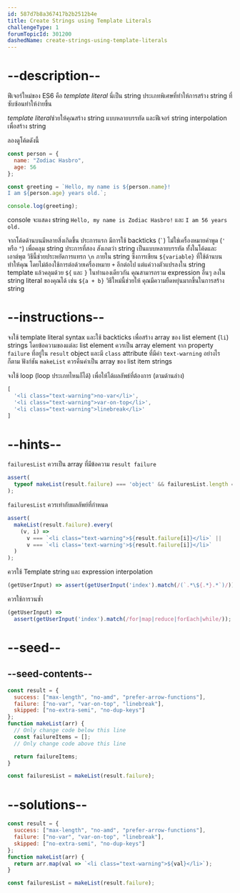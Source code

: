 ```yaml
---
id: 587d7b8a367417b2b2512b4e
title: Create Strings using Template Literals
challengeType: 1
forumTopicId: 301200
dashedName: create-strings-using-template-literals
---
```


# --description--

ฟีเจอร์ใหม่ของ ES6 คือ <dfn>template literal</dfn> นี่เป็น string ประเภทพิเศษที่ทำให้การสร้าง string ที่ซับซ้อนทำให้ง่ายขึ้น

<dfn>template literal</dfn>ช่วยให้คุณสร้าง string แบบหลายบรรทัด และฟีเจอร์ string interpolation เพื่อสร้าง string 

ลองดูโค้ดดังนี้

```js
const person = {
  name: "Zodiac Hasbro",
  age: 56
};

const greeting = `Hello, my name is ${person.name}!
I am ${person.age} years old.`;

console.log(greeting);
```

console จะแสดง string `Hello, my name is Zodiac Hasbro!` และ `I am 56 years old.`

จากโค้ดด้านบนมีหลายสิ่งเกิดขึ้น ประการแรก มีการใช้ backticks (`` ` ``) ไม่ใช่เครื่องหมายคำพูด (`'` หรือ `"`) เพื่อคลุม string ประการที่สอง สังเกตว่า string เป็นแบบหลายบรรทัด ทั้งในโค้ดและเอาต์พุต วิธีนี้ช่วยประหยัดการแทรก `\n` ภายใน string ซึ่งการเขียน `${variable}` ที่ใช้ด้านบนทำให้คุณ โดยไม่ต้องใช้การต่อด้วยเครื่องหมาย `+` อีกต่อไป แต่แค่วางตัวแปรลงใน string template แล้วคลุมด้วย `${` และ `}` ในทำนองเดียวกัน คุณสามารถรวม expression อื่นๆ ลงใน string literal ของคุณได้ เช่น `${a + b}` วิธีใหม่นี้ช่วยให้ คุณมีความยืดหยุ่นมากขึ้นในการสร้าง string


# --instructions--

จงใช้ template literal syntax และใช้ backticks เพื่อสร้าง array ของ list element (`li`) strings โดยข้อความของแต่ละ list element ควรเป็น array element จาก property `failure` ที่อยู่ใน `result` object และมี `class` attribute ที่มีค่า `text-warning` อย่างไรก็ตาม ฟังก์ชัน `makeList`  ควรคืนค่าเป็น array ของ list item strings

จงใช้ loop (loop ประเภทไหนก็ได้) เพื่อให้ได้ผลลัพธ์ที่ต้องการ (ตามด้านล่าง)

```js
[
  '<li class="text-warning">no-var</li>',
  '<li class="text-warning">var-on-top</li>',
  '<li class="text-warning">linebreak</li>'
]
```

# --hints--

`failuresList` ควรเป็น array ที่มีข้อความ `result failure` 

```js
assert(
  typeof makeList(result.failure) === 'object' && failuresList.length === 3
);
```

`failuresList` ควรเท่ากับผลลัพย์ที่กำหนด

```js
assert(
  makeList(result.failure).every(
    (v, i) =>
      v === `<li class="text-warning">${result.failure[i]}</li>` ||
      v === `<li class='text-warning'>${result.failure[i]}</li>`
  )
);
```

ควรใช้ Template string และ expression interpolation

```js
(getUserInput) => assert(getUserInput('index').match(/(`.*\${.*}.*`)/));
```

ควรใช้การวนซ้ำ

```js
(getUserInput) =>
  assert(getUserInput('index').match(/for|map|reduce|forEach|while/));
```

# --seed--

## --seed-contents--

```js
const result = {
  success: ["max-length", "no-amd", "prefer-arrow-functions"],
  failure: ["no-var", "var-on-top", "linebreak"],
  skipped: ["no-extra-semi", "no-dup-keys"]
};
function makeList(arr) {
  // Only change code below this line
  const failureItems = [];
  // Only change code above this line

  return failureItems;
}

const failuresList = makeList(result.failure);
```

# --solutions--

```js
const result = {
  success: ["max-length", "no-amd", "prefer-arrow-functions"],
  failure: ["no-var", "var-on-top", "linebreak"],
  skipped: ["no-extra-semi", "no-dup-keys"]
};
function makeList(arr) {
  return arr.map(val => `<li class="text-warning">${val}</li>`);
}

const failuresList = makeList(result.failure);
```
